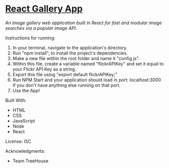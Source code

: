 # [React Gallery App](https://jackson-hagin-portfolio.herokuapp.com/projects/5)

*An image gallery web application built in React for fast and modular image searches via a popular image API.*

Instructions for running:
1. In your terminal, navigate to the application's directory.
2. Run "npm install", to install the project's dependencies.
3. Make a new file within the root folder and name it "config.js".
4. Within this file, create a variable named "flickrAPIKey" and set it equal to your Flickr API Key as a string.
5. Export this file using "export default flickrAPIKey;"
6. Run NPM Start and your application should load in port: localhost:3000 if you don't have anything else running on that port.
7. Use the App!

Built With:
- HTML
- CSS
- JavaScript
- Node
- React

License:
ISC

Acknowledgments:
- Team TreeHouse
